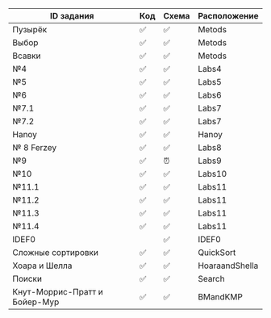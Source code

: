 
|  ID задания  | Код  | Схема   | Расположение  |
|--------------|------|---------|---------------|
|Пузырёк|  &#9989; |  &#9989; |Metods|
|Выбор|  &#9989; |  &#9989; |Metods|
|Всавки|  &#9989; |  &#9989; |Metods|
| №4           |&#9989;| &#9989;| Labs4 |
| №5           |  &#9989; |  &#9989;   | Labs5 |
| №6           |  &#9989;  |  &#9989;  | Labs6|
| №7.1        |   &#9989;  |  &#9989;  | Labs7 |
| №7.2        |    &#9989;  |   &#9989;|  Labs7 |
| Hanoy| &#9989;| &#9989;| Hanoy|
| № 8 Ferzey        |      &#9989; |    &#9989;  | Labs8  |
| №9          | &#9989;  |    &#9200;  | Labs9   |
| №10         |     &#9989; |  &#9989;  | Labs10 |
| №11.1        |  &#9989; | &#9989;  | Labs11 |
| №11.2        |  &#9989; |   &#9989;   | Labs11 |
| №11.3       |  &#9989;  |    &#9989;  | Labs11 |
| №11.4      |   &#9989; |  &#9989; | Labs11 |
| IDEF0| |      &#9989;      |  IDEF0|
| Сложные сортировки|&#9989;|  &#9989; |QuickSort|
|Хоара и Шелла| &#9989;| &#9989;    |HoaraandShella|
| Поиски | &#9989;|&#9989;|Search|
|Кнут-Моррис-Пратт и Бойер-Мур|&#9989;|&#9989;| BMandKMP|

